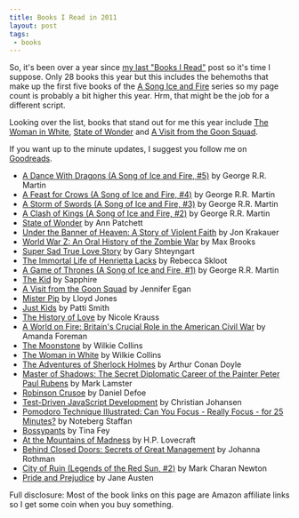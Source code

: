 ```yaml
---
title: Books I Read in 2011
layout: post
tags:
 - books
---
```

So, it's been over a year since [my last "Books I Read"][1] post so it's time
I suppose. Only 28 books this year but this includes the behemoths that make up the first
five books of the <a href="http://en.wikipedia.org/wiki/A_song_of_ice_and_fire">A Song Ice and
Fire</a> series so my page count is probably a bit higher this year.  Hrm, that
might be the job for a different script.

Looking over the list, books that stand out for me  this year include <a
href="http://www.amazon.com/gp/search?keywords=9780141439617&amp;index=books&amp;linkCode=qs&amp;tag=slackorama-20">The
Woman in White</a>, <a
href="http://www.amazon.com/gp/search?keywords=9780062049803&amp;index=books&amp;linkCode=qs&amp;tag=slackorama-20">State
of Wonder</a> and <a href="http://www.amazon.com/gp/product/0307477479/ref=as_li_ss_tl?ie=UTF8&amp;tag=slackorama-20&amp;linkCode=as2&amp;camp=1789&amp;creative=390957&amp;creativeASIN=0307477479">A Visit from the Goon Squad</a>.

If you want up to the minute updates, I suggest you follow me on <a href="http://www.goodreads.com/user/show/1519786-slackorama">Goodreads</a>.

<ul>
<li><a href="http://www.amazon.com/gp/search?keywords=9780553801477&amp;index=books&amp;linkCode=qs&amp;tag=slackorama-20">A Dance With Dragons (A Song of Ice and Fire, #5)</a> by George R.R. Martin </li>
<li><a href="http://www.amazon.com/gp/search?keywords=9780553582024&amp;index=books&amp;linkCode=qs&amp;tag=slackorama-20">A Feast for Crows (A Song of Ice and Fire, #4)</a> by George R.R. Martin </li>
<li><a href="http://www.amazon.com/gp/search?keywords=9780553573428&amp;index=books&amp;linkCode=qs&amp;tag=slackorama-20">A Storm of Swords (A Song of Ice and Fire, #3)</a> by George R.R. Martin </li>
<li><a href="http://www.amazon.com/gp/search?keywords=9780553381696&amp;index=books&amp;linkCode=qs&amp;tag=slackorama-20">A Clash of Kings (A Song of Ice and Fire, #2)</a> by George R.R. Martin </li>
<li><a href="http://www.amazon.com/gp/search?keywords=9780062049803&amp;index=books&amp;linkCode=qs&amp;tag=slackorama-20">State of Wonder</a> by Ann Patchett </li>
<li><a href="http://www.amazon.com/gp/search?keywords=9780330419123&amp;index=books&amp;linkCode=qs&amp;tag=slackorama-20">Under the Banner of Heaven: A Story of Violent Faith</a> by Jon Krakauer </li>
<li><a href="http://www.amazon.com/gp/search?keywords=9780307346605&amp;index=books&amp;linkCode=qs&amp;tag=slackorama-20">World War Z: An Oral History of the Zombie War</a> by Max Brooks </li>
<li><a href="http://www.amazon.com/gp/search?keywords=9780679603597&amp;index=books&amp;linkCode=qs&amp;tag=slackorama-20">Super Sad True Love Story</a> by Gary Shteyngart </li>
<li><a href="http://www.amazon.com/gp/search?keywords=9781400052172&amp;index=books&amp;linkCode=qs&amp;tag=slackorama-20">The Immortal Life of Henrietta Lacks</a> by Rebecca Skloot </li>
<li><a href="http://www.amazon.com/gp/search?keywords=9780553588484&amp;index=books&amp;linkCode=qs&amp;tag=slackorama-20">A Game of Thrones (A Song of Ice and Fire, #1)</a> by George R.R. Martin </li>
<li><a href="http://www.amazon.com/gp/search?keywords=9781594203046&amp;index=books&amp;linkCode=qs&amp;tag=slackorama-20">The Kid</a> by Sapphire </li>
<li><a href="http://www.amazon.com/gp/product/0307477479/ref=as_li_ss_tl?ie=UTF8&amp;tag=slackorama-20&amp;linkCode=as2&amp;camp=1789&amp;creative=390957&amp;creativeASIN=0307477479">A Visit from the Goon Squad</a> by Jennifer Egan</li>
<li><a href="http://www.amazon.com/gp/search?keywords=9780385341073&amp;index=books&amp;linkCode=qs&amp;tag=slackorama-20">Mister Pip</a> by Lloyd Jones </li>
<li><a href="http://www.amazon.com/gp/search?keywords=9780066211312&amp;index=books&amp;linkCode=qs&amp;tag=slackorama-20">Just Kids</a> by Patti Smith </li>
<li><a href="http://www.amazon.com/gp/search?keywords=9780393328622&amp;index=books&amp;linkCode=qs&amp;tag=slackorama-20">The History of Love</a> by Nicole Krauss </li>
<li><a href="http://www.amazon.com/gp/search?keywords=9780375504945&amp;index=books&amp;linkCode=qs&amp;tag=slackorama-20">A World on Fire: Britain's Crucial Role in the American Civil War</a> by Amanda Foreman </li>
<li><a href="http://www.amazon.com/gp/search?keywords=9780375757853&amp;index=books&amp;linkCode=qs&amp;tag=slackorama-20">The Moonstone</a> by Wilkie Collins </li>
<li><a href="http://www.amazon.com/gp/search?keywords=9780141439617&amp;index=books&amp;linkCode=qs&amp;tag=slackorama-20">The Woman in White</a> by Wilkie Collins </li>
<li><a href="http://www.amazon.com/gp/search?keywords=9780192835086&amp;index=books&amp;linkCode=qs&amp;tag=slackorama-20">The Adventures of Sherlock Holmes</a> by Arthur Conan Doyle </li>
<li><a href="http://www.amazon.com/gp/search?keywords=9780385523790&amp;index=books&amp;linkCode=qs&amp;tag=slackorama-20">Master of Shadows: The Secret Diplomatic Career of the Painter Peter Paul Rubens</a> by Mark Lamster </li>
<li><a href="http://www.amazon.com/gp/search?keywords=9780375757327&amp;index=books&amp;linkCode=qs&amp;tag=slackorama-20">Robinson Crusoe</a> by Daniel Defoe </li>
<li><a href="http://www.amazon.com/gp/search?keywords=9780321683915&amp;index=books&amp;linkCode=qs&amp;tag=slackorama-20">Test-Driven JavaScript Development</a> by Christian Johansen </li>
<li><a href="http://www.amazon.com/gp/search?keywords=9781934356500&amp;index=books&amp;linkCode=qs&amp;tag=slackorama-20">Pomodoro Technique Illustrated: Can You Focus - Really Focus - for 25 Minutes?</a> by Noteberg  Staffan </li>
<li><a href="http://www.amazon.com/gp/search?keywords=9781609419691&amp;index=books&amp;linkCode=qs&amp;tag=slackorama-20">Bossypants</a> by Tina Fey </li>
<li><a href="http://www.amazon.com/gp/search?keywords=9781156188743&amp;index=books&amp;linkCode=qs&amp;tag=slackorama-20">At the Mountains of Madness</a> by H.P. Lovecraft </li>
<li><a href="http://www.amazon.com/gp/search?keywords=9780976694021&amp;index=books&amp;linkCode=qs&amp;tag=slackorama-20">Behind Closed Doors: Secrets of Great Management</a> by Johanna Rothman </li>
<li><a href="http://www.amazon.com/gp/search?keywords=9780230712591&amp;index=books&amp;linkCode=qs&amp;tag=slackorama-20">City of Ruin (Legends of the Red Sun, #2)</a> by Mark Charan Newton </li>
<li><a href="http://www.amazon.com/gp/search?keywords=9780679783268&amp;index=books&amp;linkCode=qs&amp;tag=slackorama-20">Pride and Prejudice</a> by Jane Austen </li>
</ul>

Full disclosure: Most of the book links on this page are Amazon affiliate
links so I get some coin when you buy something.

[1]: http://sethmason.com/2010/12/07/books-i-read-in-2010.html

